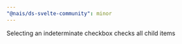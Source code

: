 ```yaml
---
"@nais/ds-svelte-community": minor
---
```


Selecting an indeterminate checkbox checks all child items
